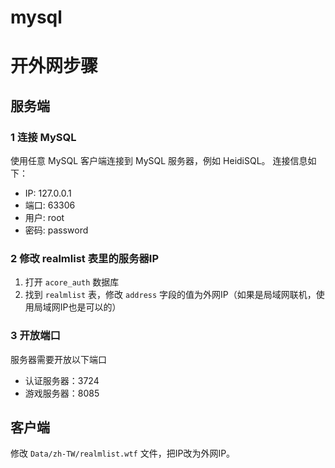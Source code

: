 # mysql

# 开外网步骤

## 服务端

### 1 连接 MySQL
使用任意 MySQL 客户端连接到 MySQL 服务器，例如 HeidiSQL。
连接信息如下：
* IP: 127.0.0.1
* 端口: 63306
* 用户: root
* 密码: password

### 2 修改 realmlist 表里的服务器IP
1. 打开 `acore_auth` 数据库
2. 找到 `realmlist` 表，修改 `address` 字段的值为外网IP（如果是局域网联机，使用局域网IP也是可以的）


### 3 开放端口
服务器需要开放以下端口
* 认证服务器：3724
* 游戏服务器：8085

## 客户端
修改 `Data/zh-TW/realmlist.wtf` 文件，把IP改为外网IP。
